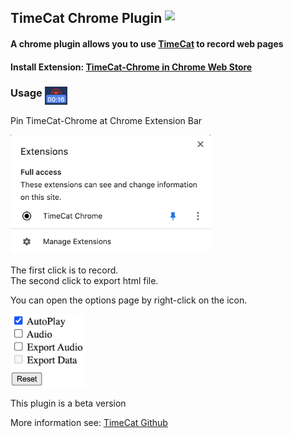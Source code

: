 
## TimeCat Chrome Plugin <img align=top width=34 src="https://www.google.com/chrome/static/images/chrome-logo.svg" />

#### A chrome plugin allows you to use [TimeCat](https://github.com/oct16/TimeCat) to record web pages 

#### Install Extension: [TimeCat-Chrome in Chrome Web Store](https://chrome.google.com/webstore/detail/timecat-chrome/jgnkkambbdmhfdbdbkljlenddlbplhal)
### Usage <img align=top src="./images/icon.png" width=36 />

Pin TimeCat-Chrome at Chrome Extension Bar

<img src="./images/extension-bar.png" width=320 />

The first click is to record.   
The second click to export html file.

You can open the options page by right-click on the icon.

<img src="./images/options.png" width=120 />

This plugin is a beta version

More information see: [TimeCat Github](https://github.com/oct16/TimeCat)
